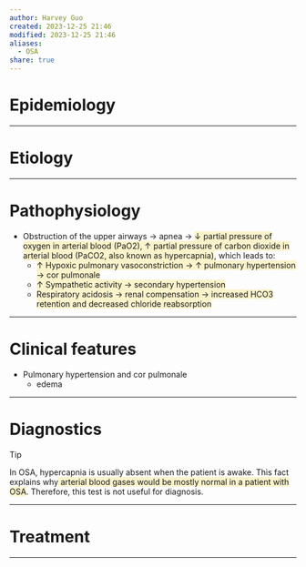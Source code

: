 ```yaml
---
author: Harvey Guo
created: 2023-12-25 21:46
modified: 2023-12-25 21:46
aliases:
  - OSA
share: true
---
```


# Epidemiology


---
# Etiology


---
# Pathophysiology
- Obstruction of the upper airways → apnea → <span style="background:rgba(240, 200, 0, 0.2)">↓ partial pressure of oxygen in arterial blood (PaO2), ↑ partial pressure of carbon dioxide in arterial blood (PaCO2, also known as hypercapnia)</span>, which leads to:
	- <span style="background:rgba(240, 200, 0, 0.2)">↑ Hypoxic pulmonary vasoconstriction → ↑ pulmonary hypertension → cor pulmonale</span>
	- <span style="background:rgba(240, 200, 0, 0.2)">↑ Sympathetic activity → secondary hypertension</span>
	- <span style="background:rgba(240, 200, 0, 0.2)">Respiratory acidosis → renal compensation → increased HCO3 retention and decreased chloride reabsorption </span>

---
# Clinical features
- Pulmonary hypertension and cor pulmonale
	- edema

---
# Diagnostics
>[!tip] 
>In OSA, hypercapnia is usually absent when the patient is awake. This fact explains why<span style="background:rgba(240, 200, 0, 0.2)"> arterial blood gases would be mostly normal in a patient with OSA</span>. Therefore, this test is not useful for diagnosis.



---
# Treatment


---
